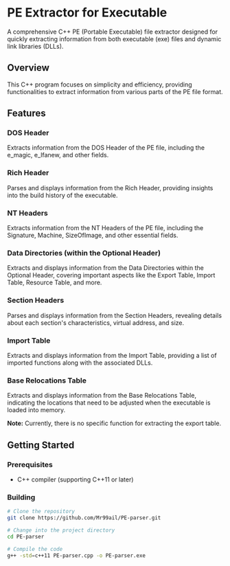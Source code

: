 # PE Extractor for Executable

A comprehensive C++ PE (Portable Executable) file extractor designed for quickly extracting information from both executable (exe) files and dynamic link libraries (DLLs).

## Overview

This C++ program focuses on simplicity and efficiency, providing functionalities to extract information from various parts of the PE file format.

## Features

### DOS Header
Extracts information from the DOS Header of the PE file, including the e_magic, e_lfanew, and other fields.

### Rich Header
Parses and displays information from the Rich Header, providing insights into the build history of the executable.

### NT Headers
Extracts information from the NT Headers of the PE file, including the Signature, Machine, SizeOfImage, and other essential fields.

### Data Directories (within the Optional Header)
Extracts and displays information from the Data Directories within the Optional Header, covering important aspects like the Export Table, Import Table, Resource Table, and more.

### Section Headers
Parses and displays information from the Section Headers, revealing details about each section's characteristics, virtual address, and size.

### Import Table
Extracts and displays information from the Import Table, providing a list of imported functions along with the associated DLLs.

### Base Relocations Table
Extracts and displays information from the Base Relocations Table, indicating the locations that need to be adjusted when the executable is loaded into memory.

**Note:** Currently, there is no specific function for extracting the export table.

## Getting Started

### Prerequisites

- C++ compiler (supporting C++11 or later)

### Building

```bash
# Clone the repository
git clone https://github.com/Mr99ail/PE-parser.git

# Change into the project directory
cd PE-parser

# Compile the code
g++ -std=c++11 PE-parser.cpp -o PE-parser.exe
